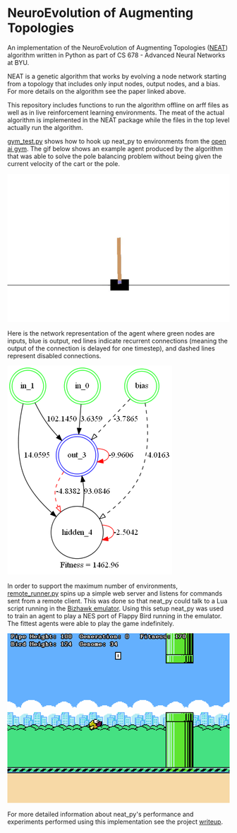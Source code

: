 # NeuroEvolution of Augmenting Topologies

An implementation of the NeuroEvolution of Augmenting Topologies ([NEAT](http://nn.cs.utexas.edu/downloads/papers/stanley.ec02.pdf)) 
algorithm written in Python as part of CS 678 - Advanced Neural Networks at BYU. 

NEAT is a genetic algorithm that works by evolving a node network starting from a topology that includes only input nodes, output nodes,
and a bias. For more details on the algorithm see the paper linked above.

This repository includes functions to run the algorithm offline on arff files as well as in live reinforcement learning 
environments. The meat of the actual algorithm is implemented in the NEAT package while the files in the top level actually run
the algorithm. 

[gym_test.py](https://github.com/NathanZabriskie/neat_py/blob/master/gym_test.py) shows how to hook up neat_py to environments
from the [open ai gym](https://github.com/openai/gym). The gif below shows an example agent produced by the algorithm that
was able to solve the pole balancing problem without being given the current velocity of the cart or the pole.

![Final cart pole solution](https://github.com/NathanZabriskie/neat_py/blob/master/report/images/pole_final.gif)

Here is the network representation of the agent where green nodes are inputs, blue is output, red lines indicate
recurrent connections (meaning the output of the connection is delayed for one timestep), and dashed lines represent
disabled connections.

![cart pole solution network](https://github.com/NathanZabriskie/neat_py/blob/master/report/images/cart_pole_final.png)

In order to support the maximum number of environments, 
[remote_runner.py](https://github.com/NathanZabriskie/neat_py/blob/master/remote_runner.py) spins up a simple web server and 
listens for commands sent from a remote client. This was done so that neat_py could talk to a Lua script running in the
[Bizhawk emulator](http://tasvideos.org/Bizhawk.html). Using this setup neat_py was used to train an agent to play 
a NES port of Flappy Bird running in the emulator. The fittest agents were able to play the game indefinitely.

![NEAT learning to play Flappy Bird](https://github.com/NathanZabriskie/neat_py/blob/master/report/images/flappy.PNG)

For more detailed information about neat_py's performance and experiments performed using this implementation see the 
project [writeup](https://github.com/NathanZabriskie/neat_py/blob/master/report/writeup.pdf).
